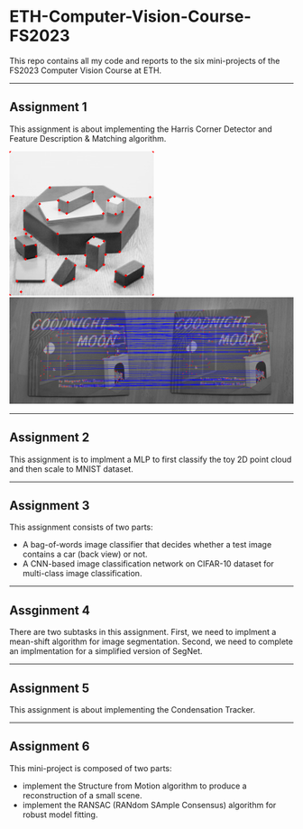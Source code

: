 # ETH-Computer-Vision-Course-FS2023

This repo contains all my code and reports to the six mini-projects of the FS2023 Computer Vision Course at ETH.

----

## Assignment 1 

This assignment is about implementing the Harris Corner Detector and Feature Description & Matching algorithm.

![Harris Corner Detector Result](./imgs/blocks_harris.png)
![Ratio Testing Matching Result](./imgs/match_ratio.png)

---

## Assignment 2

This assignment is to implment a MLP to first classify the toy 2D point cloud and then scale to MNIST dataset.

---

## Assignment 3

This assignment consists of two parts: 
- A bag-of-words image classifier that decides whether a test image contains a car (back view) or not. 
- A CNN-based image classification network on CIFAR-10 dataset for multi-class image classification.

---

## Assginment 4

There are two subtasks in this assignment. First, we need to implment a mean-shift algorithm for image segmentation. Second, we need to complete an implmentation for a simplified version of SegNet.

---

## Assignment 5

This assignment is about implementing the Condensation Tracker.

---

## Assignment 6

This mini-project is composed of two parts: 
- implement the Structure from Motion algorithm to produce a reconstruction of a small scene.
- implement the RANSAC (RANdom SAmple Consensus) algorithm for robust model fitting.


